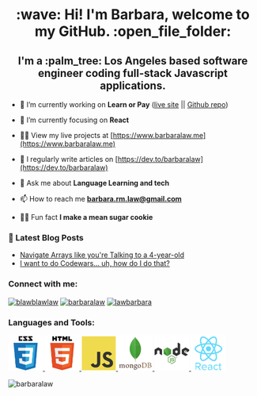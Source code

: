 <h1 align="center">:wave:  Hi! I'm Barbara, welcome to my GitHub.  :open_file_folder:</h1>
<h2 align="center">I'm a :palm_tree: Los Angeles based software engineer coding full-stack Javascript applications.</h3>



- :construction: I’m currently working on **Learn or Pay** ([live site](https://learnorpay.carrd.co/) || [Github repo](https://github.com/barbaralaw/learnOrPay))

- :dart: I’m currently focusing on **React**

- :woman_technologist: View my live projects at [https://www.barbaralaw.me](https://www.barbaralaw.me)

- 📝 I regularly write articles on [https://dev.to/barbaralaw](https://dev.to/barbaralaw)

- 💬 Ask me about **Language Learning and tech**

- 📫 How to reach me **barbara.rm.law@gmail.com**

- :woman_cook: Fun fact **I make a mean sugar cookie**

### :pencil: Latest Blog Posts
<!-- BLOG-POST-LIST:START -->
- [Navigate Arrays like you're Talking to a 4-year-old](https://dev.to/barbaralaw/navigate-arrays-like-you-re-talking-to-a-4-year-old-1did)
- [I want to do Codewars... uh, how do I do that?](https://dev.to/barbaralaw/i-want-to-do-codewars-uh-how-do-i-do-that-1pf0)
<!-- BLOG-POST-LIST:END -->

<h3 align="left">Connect with me:</h3>
<p align="left">
<a href="https://twitter.com/blawblawlaw" target="blank"><img align="center" src="https://i.ibb.co/Nn7fSV4/icons8-twitter-64.png" alt="blawblawlaw" height="50" width="50" /></a>
<a href="https://dev.to/barbaralaw" target="blank"><img align="center" src="https://d2fltix0v2e0sb.cloudfront.net/dev-rainbow.svg" alt="barbaralaw" height="40" width="40" /></a>
<a href="https://linkedin.com/in/lawbarbara" target="blank"><img align="center" src="https://i.ibb.co/LNBRLRM/icons8-linkedin-64.png" alt="lawbarbara" height="50" width="50" /></a>
</p>

<h3 align="left">Languages and Tools:</h3>
<p align="left"> <a href="https://www.w3schools.com/css/" target="_blank"> <img src="https://raw.githubusercontent.com/devicons/devicon/master/icons/css3/css3-original-wordmark.svg" alt="css3" width="70" height="70"/> </a> <a href="https://www.w3.org/html/" target="_blank"> <img src="https://raw.githubusercontent.com/devicons/devicon/master/icons/html5/html5-original-wordmark.svg" alt="html5" width="70" height="70"/> </a> <a href="https://developer.mozilla.org/en-US/docs/Web/JavaScript" target="_blank"> <img src="https://raw.githubusercontent.com/devicons/devicon/master/icons/javascript/javascript-original.svg" alt="javascript" width="70" height="70"/> </a> <a href="https://www.mongodb.com/" target="_blank"> <img src="https://raw.githubusercontent.com/devicons/devicon/master/icons/mongodb/mongodb-original-wordmark.svg" alt="mongodb" width="70" height="70"/> </a> <a href="https://nodejs.org" target="_blank"> <img src="https://raw.githubusercontent.com/devicons/devicon/master/icons/nodejs/nodejs-original-wordmark.svg" alt="nodejs" width="70" height="70"/> </a> <a href="https://reactjs.org/" target="_blank"> <img src="https://raw.githubusercontent.com/devicons/devicon/master/icons/react/react-original-wordmark.svg" alt="react" width="70" height="70"/> </a> </p>

<!-- <p>&nbsp;<img align="center" src="https://github-readme-stats.vercel.app/api?username=barbaralaw&show_icons=true&theme=vue-dark&locale=en" alt="barbaralaw" /></p> -->

<p><img align="center" src="https://github-readme-streak-stats.herokuapp.com/?user=barbaralaw&theme=vue-dark" alt="barbaralaw" /></p>
